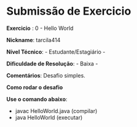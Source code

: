 # Submissão de Exercicio

**Exercicio** : 0 - Hello World

**Nickname**: tarcila414

**Nível Técnico**: - Estudante/Estagiário -

**Dificuldade de Resolução**: - Baixa -

**Comentários**: Desafio simples.

**Como rodar o desafio**

**Use o comando abaixo**:

- javac HelloWorld.java (compilar)
- java HelloWorld (executar)
